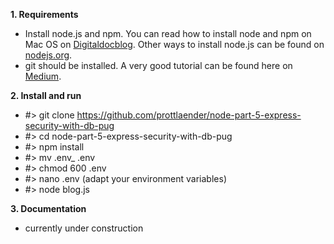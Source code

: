 **1. Requirements**
- Install node.js and npm.
You can read how to install node and npm on Mac OS on [Digitaldocblog](https://digitaldocblog.com/singleblog?article=1). Other ways to install node.js can be found on [nodejs.org](https://nodejs.org/en/download/).
- git should be installed. A very good tutorial can be found here on [Medium](https://medium.com/@george.seif94/a-full-tutorial-on-how-to-use-github-88466bac7d42).

**2. Install and run**
- #> git clone https://github.com/prottlaender/node-part-5-express-security-with-db-pug
- #> cd node-part-5-express-security-with-db-pug
- #> npm install
- #> mv .env_ .env
- #> chmod 600 .env
- #> nano .env (adapt your environment variables)
- #> node blog.js

**3. Documentation**
- currently under construction
